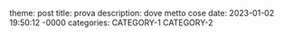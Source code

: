 theme: post
title: prova
description: dove metto cose
date: 2023-01-02 19:50:12 -0000
categories: CATEGORY-1 CATEGORY-2
